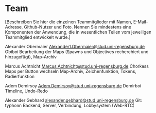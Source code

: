 # Team

[Beschreiben Sie hier die einzelnen Teammitglieder mit Namen, E-Mail-Adresse, Github-Nutzer und Foto. Nennen Sie mindestens eine Komponenten der Anwendung, die in wesentlichen Teilen vom jeweiligen Teammitglied entwickelt wurde.]

Alexander Obermaier 
Alexander1.Obermaier@stud.uni-regensburg.de
Obiboi 
Bearbeitung der Maps (Spawns und Objectives recherchiert und hinzugefügt), Map-Archiv


Marcus Achtnicht
Marcus.Achtnicht@stud.uni-regensburg.de
Chorkess
Maps per Button wechseln
Map-Archiv, Zeichenfunktion, Tokens, Radierfunktion


Adem Demirsoy 
Adem.Demirsoy@stud.uni-regensburg.de
Demirboi 
Timeline, Undo-Redo

Alexander Gebhard
alexander.gebhard@stud.uni-regensburg.de
Git: typhonn
Backend, Server, Verbindung, Lobbysystem (Web-RTC)
















